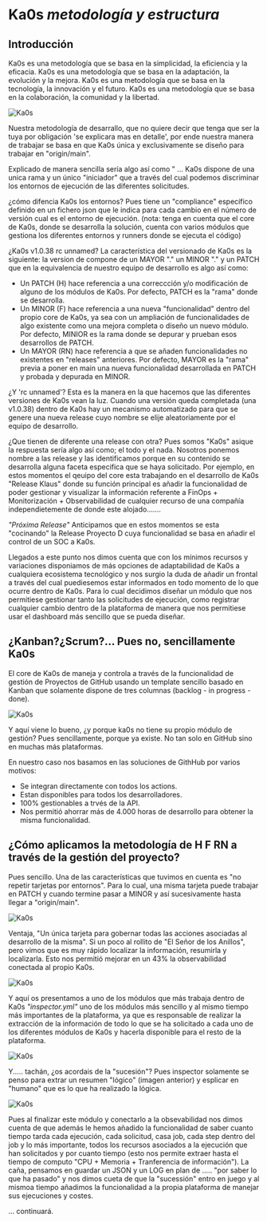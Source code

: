 # Ka0s *metodología y estructura*

## Introducción

Ka0s es una metodología que se basa en la simplicidad, la eficiencia y la eficacia. Ka0s es una metodología que se basa en la adaptación, la evolución y la mejora. Ka0s es una metodología que se basa en la tecnología, la innovación y el futuro. Ka0s es una metodología que se basa en la colaboración, la comunidad y la libertad.

![Ka0s](/core/imgs/kaos-core.jpeg)

Nuestra metodología de desarrallo, que no quiere decir que tenga que ser la tuya por obligación 'se explicara mas en detalle', por ende nuestra manera de trabajar se basa en que Ka0s única y exclusivamente se diseño para trabajar en "origin/main".

Explicado de manera sencilla sería algo así como " ... Ka0s dispone de una unica rama y un único "iniciador" que a través del cual podemos discriminar los entornos de ejecución de las diferentes solicitudes.

¿cómo difencia Ka0s los entornos? Pues tiene un "compliance" específico definido en un fichero json que le indica para cada cambio en el número de versión cual es el entorno de ejecución. (nota: tenga en cuenta que el core de Ka0s, donde se desarrolla la solución, cuenta con varios módulos que gestiona los diferentes entornos y runners donde se ejecuta el código)

¿Ka0s v1.0.38 rc unnamed? La característica del versionado de Ka0s es la siguiente: la version de compone de un MAYOR "." un MINOR "." y un PATCH que en la equivalencia de nuestro equipo de desarrollo es algo así como:

- Un PATCH (H) hace referencia a una correccción y/o modificación de alguno de los módulos de Ka0s. Por defecto, PATCH es la "rama" donde se desarrolla.
- Un MINOR (F) hace referencia a una nueva "funcionalidad" dentro del propio core de Ka0s, ya sea con un ampliación de funcionalidades de algo existente como una mejora completa o diseño un nuevo módulo. Por defecto, MINIOR es la rama donde se depurar y prueban esos desarrollos de PATCH.
- Un MAYOR (RN) hace referencia a que se añaden funcionalidades no existentes en "releases" anteriores. Por defecto, MAYOR es la "rama" previa a poner en main una nueva funcionalidad desarrollada en PATCH y probada y depurada en MINOR.

¿Y 'rc unnamed'? Esta es la manera en la que hacemos que las diferentes versiones de Ka0s vean la luz. Cuando una versión queda completada (una v1.0.38) dentro de Ka0s hay un mecanismo automatizado para que se genere una nueva release cuyo nombre se elije aleatoriamente por el equipo de desarrollo.

¿Que tienen de diferente una release con otra? Pues somos "Ka0s" asique la respuesta sería algo así como; el todo y el nada. Nosotros ponemos nombre a las release y las identificamos porque en su contenido se desarrolla alguna faceta especifica que se haya solicitado. Por ejemplo, en estos momentos el qeuipo del core esta trabajando en el desarrollo de Ka0s "Release Klaus" donde su función principal es añadir la funcionalidad de poder gestionar y visualizar la información referente a FinOps + Monitorización + Observabilidad de cualquier recurso de una compañía independietemente de donde este alojado.......

*"Próxima Release"* Anticipamos que en estos momentos se esta "cocinando" la Release Proyecto D cuya funcionalidad se basa en añadir el control de un SOC a Ka0s.

Llegados a este punto nos dimos cuenta que con los mínimos recursos y variaciones disponiamos de más opciones de adaptabilidad de Ka0s a cualquiera ecosistema tecnológico y nos surgio la duda de añadir un frontal a través del cual puediesemos estar informados en todo momento de lo que ocurre dentro de Ka0s. Para lo cual decidimos diseñar un módulo que nos permitiese gestionar tanto las solicitudes de ejecución, como registrar cualquier cambio dentro de la plataforma de manera que nos permitiese usar el dashboard más sencillo que se pueda diseñar.

## ¿Kanban?¿Scrum?... Pues no, sencillamente Ka0s

El core de Ka0s de maneja y controla a través de la funcionalidad de gestión de Proyectos de GitHub usando un template sencillo basado en Kanban que solamente dispone de tres columnas (backlog - in progress - done).

![Ka0s](/core/imgs/ka0s-dashboard.png)

Y aquí viene lo bueno, ¿y porque ka0s no tiene su propio módulo de gestión? Pues sencillamente, porque ya existe. No tan solo en GitHub sino en muchas más plataformas.

En nuestro caso nos basamos en las soluciones de GithHub por varios motivos:

- Se integran directamente con todos los actions.
- Estan disponibles para todos los desarrolladores.
- 100% gestionables a trvés de la API.
- Nos permitió ahorrar más de 4.000 horas de desarrollo para obtener la misma funcionalidad.

## ¿Cómo aplicamos la metodología de H F RN a través de la gestión del proyecto?

Pues sencillo. Una de las características que tuvimos en cuenta es "no repetir tarjetas por entornos". Para lo cual, una misma tarjeta puede trabajar en PATCH y cuando termine pasar a MINOR y así sucesivamente hasta llegar a "origin/main".

![Ka0s](/core/imgs/ka0s-branch.png)

Ventaja, "Un única tarjeta para gobernar todas las acciones asociadas al desarrollo de la misma". Si un poco al rollito de "El Señor de los Anillos", pero vimos que es muy rápido localizar la información, resumirla y localizarla. Esto nos permitió mejorar en un 43% la observabilidad conectada al propio Ka0s.

![Ka0s](/core/imgs/ka0s-info.png)

Y aquí os presentamos a uno de los módulos que más trabaja dentro de Ka0s *"inspector.yml"* uno de los módulos más sencillo y al mismo tiempo más importantes de la plataforma, ya que es responsable de realizar la extracción de la información de todo lo que se ha solicitado a cada uno de los diferentes módulos de Ka0s y hacerla disponible para el resto de la plataforma.

![Ka0s](/core/imgs/ka0s-inspector.png)

Y..... tachán, ¿os acordais de la "sucesión"? Pues inspector solamente se penso para extrar un resumen "lógico" (imagen anterior) y esplicar en "humano" que es lo que ha realizado la lógica.

![Ka0s](/core/imgs/ka0s-inspector-human.png)

Pues al finalizar este módulo y conectarlo a la obsevabilidad nos dimos cuenta de que además le hemos añadido la funcionalidad de saber cuanto tiempo tarda cada ejecución, cada solicitud, casa job, cada step dentro del job y lo más importante, todos los recursos asociados a la ejecución que han solicitados y por cuanto tiempo (esto nos permite extraer hasta el tiempo de computo "CPU + Memoria + Tranferencia de información"). La caña, pensamos en guardar un JSON y un LOG en plan de ..... "por saber lo que ha pasado" y nos dimos cueta de que la "sucessión" entro en juego y al mismoa tiempo añadimos la funcionalidad a la propia plataforma de manejar sus ejecuciones y costes.

... continuará.
